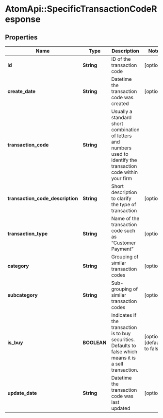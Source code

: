 # AtomApi::SpecificTransactionCodeResponse

## Properties
Name | Type | Description | Notes
------------ | ------------- | ------------- | -------------
**id** | **String** | ID of the transaction code | [optional] 
**create_date** | **String** | Datetime the transaction code was created | [optional] 
**transaction_code** | **String** | Usually a standard short combination of letters and numbers used to identify the transaction code within your firm | 
**transaction_code_description** | **String** | Short description to clarify the type of transaction | [optional] 
**transaction_type** | **String** | Name of the transaction code such as “Customer Payment” | [optional] 
**category** | **String** | Grouping of similar transaction codes | [optional] 
**subcategory** | **String** | Sub-grouping of similar transaction codes | [optional] 
**is_buy** | **BOOLEAN** | Indicates if the transaction is to buy securities. Defaults to false which means it is a sell transaction. | [optional] [default to false]
**update_date** | **String** | Datetime the transaction code was last updated | [optional] 


